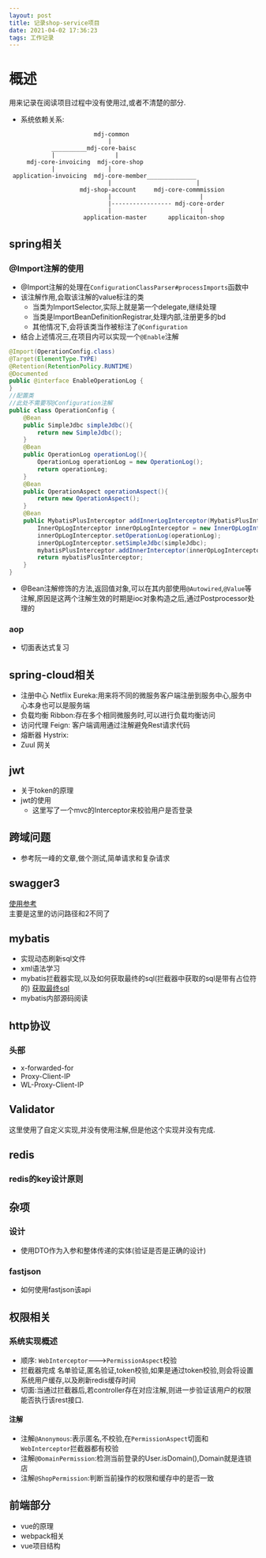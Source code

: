 ```yaml
---
layout: post
title: 记录shop-service项目
date: 2021-04-02 17:36:23
tags: 工作记录
---
```

# 概述
用来记录在阅读项目过程中没有使用过,或者不清楚的部分.
- 系统依赖关系:
```
                        mdj-common
                            |
            __________mdj-core-baisc
            |                 |
     mdj-core-invoicing  mdj-core-shop
            |               |
 application-invoicing  mdj-core-member______________ 
                            |                        |
                    mdj-shop-account     mdj-core-commmission
                            |                         |
                            |----------------- mdj-core-order      
                            |                         |
                     application-master      applicaiton-shop

```
## spring相关
### @Import注解的使用
- @Import注解的处理在`ConfigurationClassParser#processImports`函数中
- 该注解作用,会取该注解的value标注的类
    - 当类为ImportSelector,实际上就是第一个delegate,继续处理
    - 当类是ImportBeanDefinitionRegistrar,处理内部,注册更多的bd
    - 其他情况下,会将该类当作被标注了`@Configuration`
- 结合上述情况三,在项目内可以实现一个`@Enable`注解
```java
@Import(OperationConfig.class)
@Target(ElementType.TYPE)
@Retention(RetentionPolicy.RUNTIME)
@Documented
public @interface EnableOperationLog {
}
//配置类
//此处不需要写@Configuration注解
public class OperationConfig {
    @Bean
    public SimpleJdbc simpleJdbc(){
        return new SimpleJdbc();
    }
    @Bean
    public OperationLog operationLog(){
        OperationLog operationLog = new OperationLog();
        return operationLog;
    }
    @Bean
    public OperationAspect operationAspect(){
        return new OperationAspect();
    }
    @Bean
    public MybatisPlusInterceptor addInnerLogInterceptor(MybatisPlusInterceptor mybatisPlusInterceptor, OperationLog operationLog, SimpleJdbc simpleJdbc) {
        InnerOpLogInterceptor innerOpLogInterceptor = new InnerOpLogInterceptor();
        innerOpLogInterceptor.setOperationLog(operationLog);
        innerOpLogInterceptor.setSimpleJdbc(simpleJdbc);
        mybatisPlusInterceptor.addInnerInterceptor(innerOpLogInterceptor);
        return mybatisPlusInterceptor;
    }
}
```    
- @Bean注解修饰的方法,返回值对象,可以在其内部使用`@Autowired`,`@Value`等注解,原因是这两个注解生效的时期是ioc对象构造之后,通过Postprocessor处理的
### aop
- 切面表达式复习
## spring-cloud相关
- 注册中心 Netflix Eureka:用来将不同的微服务客户端注册到服务中心,服务中心本身也可以是服务端
- 负载均衡  Ribbon:存在多个相同微服务时,可以进行负载均衡访问
- 访问代理 Feign: 客户端调用通过注解避免Rest请求代码
- 熔断器 Hystrix:
- Zuul 网关
## jwt
- 关于token的原理
- jwt的使用
    - 这里写了一个mvc的Interceptor来校验用户是否登录
## 跨域问题    
- 参考阮一峰的文章,做个测试,简单请求和复杂请求
## swagger3
[使用参考](https://www.cnblogs.com/geekdc/p/13879913.html)    
主要是这里的访问路径和2不同了
## mybatis
- 实现动态刷新sql文件
- xml语法学习
- mybatis拦截器实现,以及如何获取最终的sql(拦截器中获取的sql是带有占位符的)
[获取最终sql](https://blog.csdn.net/w254826019/article/details/109745097)
- mybatis内部源码阅读
## http协议
### 头部
- x-forwarded-for
- Proxy-Client-IP
- WL-Proxy-Client-IP
## Validator
这里使用了自定义实现,并没有使用注解,但是他这个实现并没有完成.
## redis
### redis的key设计原则
## 杂项
### 设计
- 使用DTO作为入参和整体传递的实体(验证是否是正确的设计)
### fastjson
- 如何使用fastjson该api
## 权限相关
### 系统实现概述
- 顺序: `WebInterceptor`--->`PermissionAspect`校验
- 拦截器完成 名单验证,匿名验证,token校验,如果是通过token校验,则会将设置系统用户缓存,以及刷新redis缓存时间
- 切面:当通过拦截器后,若controller存在对应注解,则进一步验证该用户的权限能否执行该rest接口.
#### 注解
- 注解`@Anonymous`:表示匿名,不校验,在`PermissionAspect`切面和`WebInterceptor`拦截器都有校验
- 注解`@DomainPermission`:检测当前登录的User.isDomain(),Domain就是连锁店
- 注解`@ShopPermission`:判断当前操作的权限和缓存中的是否一致
## 前端部分
- vue的原理
- webpack相关
- vue项目结构